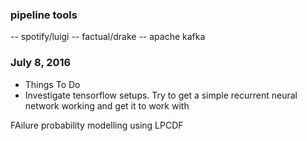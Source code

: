 ### pipeline tools
   -- spotify/luigi
   -- factual/drake
   -- apache kafka

### July 8, 2016
* Things To Do
* Investigate tensorflow setups. Try to get a simple recurrent neural network working and get it to work with 

 FAilure probability modelling using LPCDF




